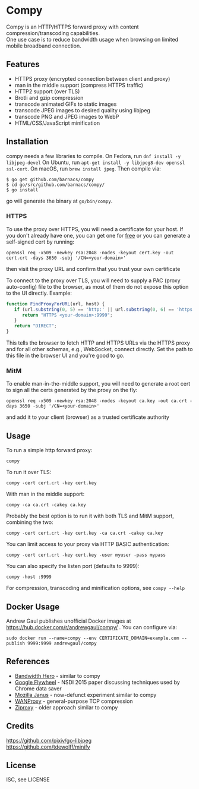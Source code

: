 Compy
=====

Compy is an HTTP/HTTPS forward proxy with content compression/transcoding capabilities.  
One use case is to reduce bandwidth usage when browsing on limited mobile broadband connection.


Features
--------

- HTTPS proxy (encrypted connection between client and proxy)
- man in the middle support (compress HTTPS traffic)
- HTTP2 support (over TLS)
- Brotli and gzip compression
- transcode animated GIFs to static images
- transcode JPEG images to desired quality using libjpeg
- transcode PNG and JPEG images to WebP
- HTML/CSS/JavaScript minification


Installation
------------

compy needs a few libraries to compile.
On Fedora, run `dnf install -y libjpeg-devel`
On Ubuntu, run `apt-get install -y libjpeg8-dev openssl ssl-cert`.
On macOS, run `brew install jpeg`.  Then compile via:

```ShellSession
$ go get github.com/barnacs/compy
$ cd go/src/github.com/barnacs/compy/
$ go install
```

go will generate the binary at `go/bin/compy`.

### HTTPS
To use the proxy over HTTPS, you will need a certificate for your host. If you don't already have one, you can get one for [free](https://letsencrypt.org/) or you can generate a self-signed cert by running:  
```
openssl req -x509 -newkey rsa:2048 -nodes -keyout cert.key -out cert.crt -days 3650 -subj '/CN=<your-domain>'
```
then visit the proxy URL and confirm that you trust your own certificate

To connect to the proxy over TLS, you will need to supply a PAC (proxy auto-config) file to the browser, as most of them do not expose this option to the UI directly. Example:
```javascript
function FindProxyForURL(url, host) {
   if (url.substring(0, 5) == 'http:' || url.substring(0, 6) == 'https:') {
      return "HTTPS <your-domain>:9999";
   }
   return "DIRECT";
}
```

This tells the browser to fetch HTTP and HTTPS URLs via the HTTPS proxy and for all other schemas, e.g., WebSocket, connect directly.
Set the path to this file in the browser UI and you're good to go.

### MitM
To enable man-in-the-middle support, you will need to generate a root cert to sign all the certs generated by the proxy on the fly:  
```
openssl req -x509 -newkey rsa:2048 -nodes -keyout ca.key -out ca.crt -days 3650 -subj '/CN=<your-domain>'
```
and add it to your client (browser) as a trusted certificate authority


Usage
-----

To run a simple http forward proxy:  
```
compy
```

To run it over TLS:
```
compy -cert cert.crt -key cert.key
```

With man in the middle support:  
```
compy -ca ca.crt -cakey ca.key
```

Probably the best option is to run it with both TLS and MitM support, combining the two:
```
compy -cert cert.crt -key cert.key -ca ca.crt -cakey ca.key
```

You can limit access to your proxy via HTTP BASIC authentication:

```
compy -cert cert.crt -key cert.key -user myuser -pass mypass
```

You can also specify the listen port (defaults to 9999):  
```
compy -host :9999
```

For compression, transcoding and minification options, see `compy --help`

Docker Usage
------------

Andrew Gaul publishes unofficial Docker images at
https://hub.docker.com/r/andrewgaul/compy/ .  You can configure via:

```
sudo docker run --name=compy --env CERTIFICATE_DOMAIN=example.com --publish 9999:9999 andrewgaul/compy
```

References
----------

* [Bandwidth Hero](https://github.com/ayastreb/bandwidth-hero) - similar to compy
* [Google Flywheel](https://www.usenix.org/conference/nsdi15/technical-sessions/presentation/agababov) - NSDI 2015 paper discussing techniques used by Chrome data saver
* [Mozilla Janus](https://wiki.mozilla.org/Mobile/Janus) - now-defunct experiment similar to compy
* [WANProxy](http://wanproxy.org/) - general-purpose TCP compression
* [Ziproxy](https://en.wikipedia.org/wiki/Ziproxy) - older approach similar to compy

Credits
-------

https://github.com/pixiv/go-libjpeg  
https://github.com/tdewolff/minify


License
-------

ISC, see LICENSE
